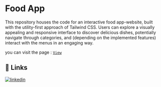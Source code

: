 
# Food App

This repository houses the code for an interactive food app-website, built with the utility-first approach of Tailwind CSS. Users can explore a visually appealing and responsive interface to discover delicious dishes, potentially navigate through categories, and (depending on the implemented features) interact with the menus in an engaging way.


 you can visit the page : [ `View`](https://food-app-react-flax.vercel.app/)


## 🔗 Links 
[![linkedin](https://img.shields.io/badge/linkedin-0A66C2?style=for-the-badge&logo=linkedin&logoColor=white)](https://www.linkedin.com/in/dhaniyel-darvesh-256987280/)

